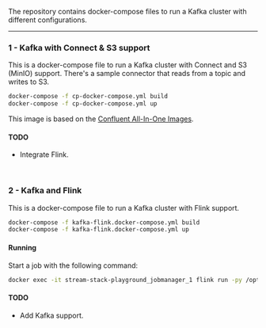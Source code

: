 The repository contains docker-compose files to run a Kafka cluster with different configurations.

---

### 1 - Kafka with Connect & S3 support

This is a docker-compose file to run a Kafka cluster with Connect and S3 (MinIO) support. There's a sample connector that reads from a topic and writes to S3.

```bash
docker-compose -f cp-docker-compose.yml build
docker-compose -f cp-docker-compose.yml up
```

This image is based on the [Confluent All-In-One Images](https://github.com/confluentinc/cp-all-in-one).

#### TODO
* Integrate Flink.

<br/>

### 2 - Kafka and Flink

This is a docker-compose file to run a Kafka cluster with Flink support.

```bash
docker-compose -f kafka-flink.docker-compose.yml build
docker-compose -f kafka-flink.docker-compose.yml up
```

#### Running

Start a job with the following command:

```bash
docker exec -it stream-stack-playground_jobmanager_1 flink run -py /opt/src/job.py
```


#### TODO
* Add Kafka support.

